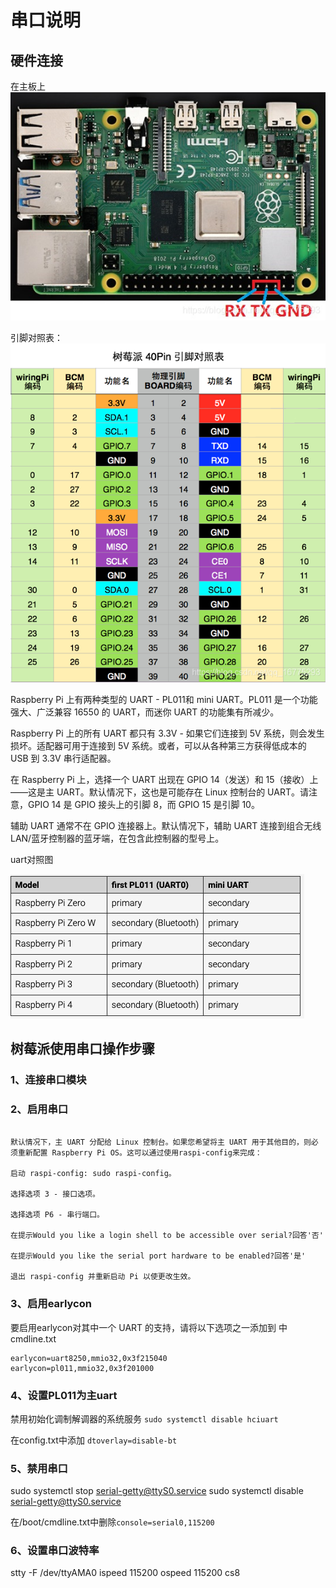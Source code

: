 # 串口说明

## 硬件连接

在主板上
![1](/tmpimage/2022-02-11-17-01-28.png)

引脚对照表：
![2](/tmpimage/2022-02-11-17-02-24.png)

Raspberry Pi 上有两种类型的 UART - PL011和 mini UART。PL011 是一个功能强大、广泛兼容 16550 的 UART，而迷你 UART 的功能集有所减少。

Raspberry Pi 上的所有 UART 都只有 3.3V - 如果它们连接到 5V 系统，则会发生损坏。适配器可用于连接到 5V 系统。或者，可以从各种第三方获得低成本的 USB 到 3.3V 串行适配器。

在 Raspberry Pi 上，选择一个 UART 出现在 GPIO 14（发送）和 15（接收）上——这是主 UART。默认情况下，这也是可能存在 Linux 控制台的 UART。请注意，GPIO 14 是 GPIO 接头上的引脚 8，而 GPIO 15 是引脚 10。

辅助 UART 通常不在 GPIO 连接器上。默认情况下，辅助 UART 连接到组合无线 LAN/蓝牙控制器的蓝牙端，在包含此控制器的型号上。

uart对照图

![3](/tmpimage/2022-02-11-17-23-29.png)

## 树莓派使用串口操作步骤

### 1、连接串口模块

### 2、启用串口

```Shell

默认情况下，主 UART 分配给 Linux 控制台。如果您希望将主 UART 用于其他目的，则必须重新配置 Raspberry Pi OS。这可以通过使用raspi-config来完成：

启动 raspi-config: sudo raspi-config。

选择选项 3 - 接口选项。

选择选项 P6 - 串行端口。

在提示Would you like a login shell to be accessible over serial?回答'否'

在提示Would you like the serial port hardware to be enabled?回答'是'

退出 raspi-config 并重新启动 Pi 以使更改生效。
```

### 3、启用earlycon

要启用earlycon对其中一个 UART 的支持，请将以下选项之一添加到 中cmdline.txt

```Shell
earlycon=uart8250,mmio32,0x3f215040 
earlycon=pl011,mmio32,0x3f201000
```

### 4、设置PL011为主uart

禁用初始化调制解调器的系统服务
`sudo systemctl disable hciuart`

在config.txt中添加
`dtoverlay=disable-bt`

### 5、禁用串口

sudo systemctl stop serial-getty@ttyS0.service
sudo systemctl disable serial-getty@ttyS0.service

在/boot/cmdline.txt中删除`console=serial0,115200`

### 6、设置串口波特率

stty -F /dev/ttyAMA0 ispeed 115200 ospeed 115200 cs8
